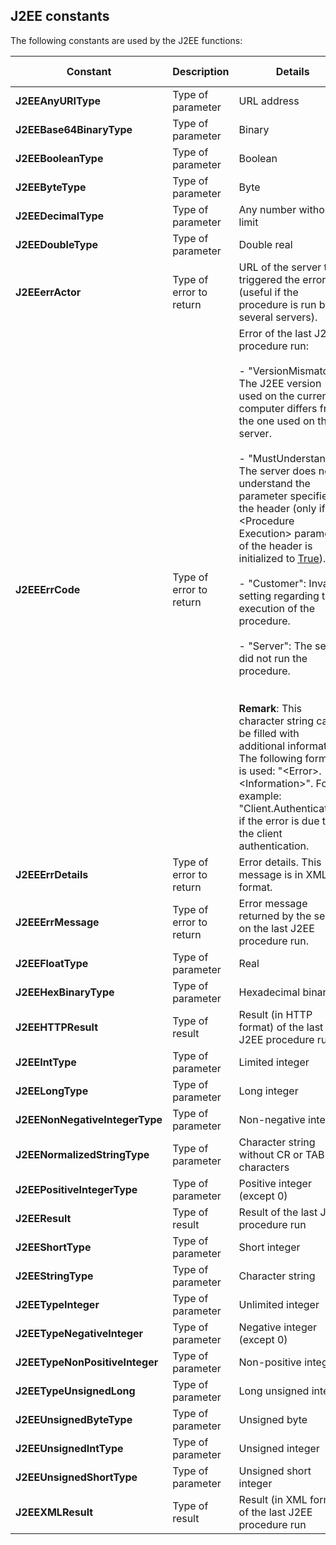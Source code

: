
## J2EE constants
			



<a name="NOTE1"></a>
<a name="NOTE1_1"></a>
The following constants are used by the J2EE functions:

| Constant | Description | Details | Used by the functions |
| --- | --- | --- | --- |
| **J2EEAnyURIType** | Type of parameter | URL address | [J2EERun](../WDLang3/3047007.md) |
| **J2EEBase64BinaryType** | Type of parameter | Binary | [J2EERun](../WDLang3/3047007.md) |
| **J2EEBooleanType** | Type of parameter | Boolean | [J2EERun](../WDLang3/3047007.md) |
| **J2EEByteType** | Type of parameter | Byte | [J2EERun](../WDLang3/3047007.md) |
| **J2EEDecimalType** | Type of parameter | Any number without limit | [J2EERun](../WDLang3/3047007.md) |
| **J2EEDoubleType** | Type of parameter | Double real | [J2EERun](../WDLang3/3047007.md) |
| **J2EEerrActor** | Type of error to return | URL of the server that triggered the error (useful if the procedure is run by several servers). | [J2EEError](../WDLang3/3047010.md) |
| **J2EEErrCode** | Type of error to return | Error of the last J2EE procedure run:<br><br>- "VersionMismatch": The J2EE version used on the current computer differs from the one used on the server.<br><br>- "MustUnderstand": The server does not understand the parameter specified in the header (only if the &lt;Procedure Execution&gt; parameter of the header is initialized to <u><u><u><u>True</u></u></u></u>).<br><br>- "Customer": Invalid setting regarding the execution of the procedure.<br><br>- "Server": The server did not run the procedure.<br><br><br>**Remark**: This character string can be filled with additional information. The following format is used: "&lt;Error&gt;.&lt;Information&gt;". For example: "Client.Authentication" if the error is due to the client authentication. | [J2EEError](../WDLang3/3047010.md) |
| **J2EEErrDetails** | Type of error to return | Error details. This message is in XML format. | [J2EEError](../WDLang3/3047010.md) |
| **J2EEErrMessage** | Type of error to return | Error message returned by the server on the last J2EE procedure run. | [J2EEError](../WDLang3/3047010.md) |
| **J2EEFloatType** | Type of parameter | Real | [J2EERun](../WDLang3/3047007.md) |
| **J2EEHexBinaryType** | Type of parameter | Hexadecimal binary | [J2EERun](../WDLang3/3047007.md) |
| **J2EEHTTPResult** | Type of result | Result (in HTTP format) of the last J2EE procedure run | [J2EEGetResult](../WDLang3/3047003.md) |
| **J2EEIntType** | Type of parameter | Limited integer | [J2EERun](../WDLang3/3047007.md) |
| **J2EELongType** | Type of parameter | Long integer | [J2EERun](../WDLang3/3047007.md) |
| **J2EENonNegativeIntegerType** | Type of parameter | Non-negative integer | [J2EERun](../WDLang3/3047007.md) |
| **J2EENormalizedStringType** | Type of parameter | Character string without CR or TAB characters | [J2EERun](../WDLang3/3047007.md) |
| **J2EEPositiveIntegerType** | Type of parameter | Positive integer (except 0) | [J2EERun](../WDLang3/3047007.md) |
| **J2EEResult** | Type of result | Result of the last J2EE procedure run | [J2EEGetResult](../WDLang3/3047003.md) |
| **J2EEShortType** | Type of parameter | Short integer | [J2EERun](../WDLang3/3047007.md) |
| **J2EEStringType** | Type of parameter | Character string | [J2EERun](../WDLang3/3047007.md) |
| **J2EETypeInteger** | Type of parameter | Unlimited integer | [J2EERun](../WDLang3/3047007.md) |
| **J2EETypeNegativeInteger** | Type of parameter | Negative integer (except 0) | [J2EERun](../WDLang3/3047007.md) |
| **J2EETypeNonPositiveInteger** | Type of parameter | Non-positive integer | [J2EERun](../WDLang3/3047007.md) |
| **J2EETypeUnsignedLong** | Type of parameter | Long unsigned integer | [J2EERun](../WDLang3/3047007.md) |
| **J2EEUnsignedByteType** | Type of parameter | Unsigned byte | [J2EERun](../WDLang3/3047007.md) |
| **J2EEUnsignedIntType** | Type of parameter | Unsigned integer | [J2EERun](../WDLang3/3047007.md) |
| **J2EEUnsignedShortType** | Type of parameter | Unsigned short integer | [J2EERun](../WDLang3/3047007.md) |
| **J2EEXMLResult** | Type of result | Result (in XML format) of the last J2EE procedure run | [J2EEGetResult](../WDLang3/3047003.md) |




